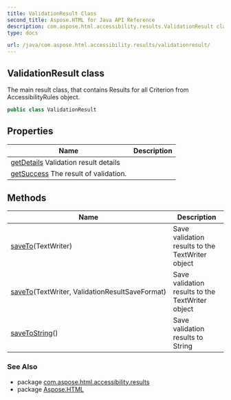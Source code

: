 ```yaml
---
title: ValidationResult Class
second_title: Aspose.HTML for Java API Reference
description: com.aspose.html.accessibility.results.ValidationResult class. The main result class that contains Results for all Criterion from AccessibilityRules object
type: docs

url: /java/com.aspose.html.accessibility.results/validationresult/
---
```

## ValidationResult class

The main result class, that contains Results for all Criterion from AccessibilityRules object.

```java
public class ValidationResult
```

## Properties

| Name | Description |
| --- | --- |
| [getDetails](../../com.aspose.html.accessibility.results/validationresult/details/) Validation result details |
| [getSuccess](../../com.aspose.html.accessibility.results/validationresult/success/) The result of validation. |

## Methods

| Name | Description |
| --- | --- |
| [saveTo](../../com.aspose.html.accessibility.results/validationresult/saveto/#saveto)(TextWriter) | Save validation results to the TextWriter object |
| [saveTo](../../com.aspose.html.accessibility.results/validationresult/saveto/#saveto_1)(TextWriter, ValidationResultSaveFormat) | Save validation results to the TextWriter object |
| [saveToString](../../com.aspose.html.accessibility.results/validationresult/savetoString/)() | Save validation results to String |

### See Also

* package [com.aspose.html.accessibility.results](../../com.aspose.html.accessibility.results/)
* package [Aspose.HTML](../../)
